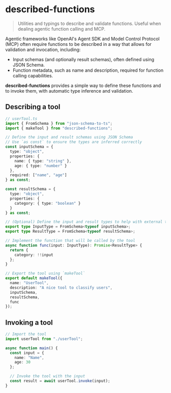 # described-functions

> Utilities and typings to describe and validate functions. Useful when dealing agentic function calling and MCP.

Agentic frameworks like OpenAI's Agent SDK and Model Control Protocol (MCP) often require functions to be described in a way that allows for validation and invocation, including:

- Input schemas (and optionally result schemas), often defined using JSON Schema.
- Function metadata, such as name and description, required for function calling capabilities.

**described-functions** provides a simple way to define these functions and to invoke them, with automatic type inference and validation.

## Describing a tool

```typescript
// userTool.ts
import { FromSchema } from "json-schema-to-ts";
import { makeTool } from "described-functions";

// Define the input and result schemas using JSON Schema
// Use `as const` to ensure the types are inferred correctly
const inputSchema = {
  type: "object",
  properties: {
    name: { type: "string" },
    age: { type: "number" }
  },
  required: ["name", "age"]
} as const;

const resultSchema = {
  type: "object",
  properties: {
    category: { type: "boolean" }
  }
} as const;

// (Optional) Define the input and result types to help with external type checking
export type InputType = FromSchema<typeof inputSchema>;
export type ResultType = FromSchema<typeof resultSchema>;

// Implement the function that will be called by the tool
async function func(input: InputType): Promise<ResultType> {
  return {
    category: !!input
  };
}

// Export the tool using `makeTool`
export default makeTool({
  name: "UserTool",
  description: "A nice tool to classify users",
  inputSchema,
  resultSchema,
  func
});
```

## Invoking a tool

```typescript
// Import the tool
import userTool from "./userTool";

async function main() {
  const input = {
    name: "Name",
    age: 30
  };

  // Invoke the tool with the input
  const result = await userTool.invoke(input);
}
```